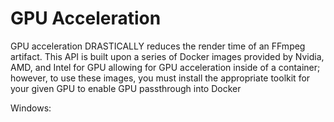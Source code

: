 # GPU Acceleration
GPU acceleration DRASTICALLY reduces the render time of an FFmpeg artifact. This API is built upon a series of Docker images provided by Nvidia, AMD, and Intel for GPU allowing for GPU acceleration inside of a container; however, to use these images, you must install the appropriate toolkit for your given GPU to enable GPU passthrough into Docker

Windows:
